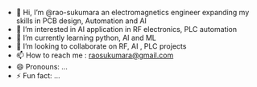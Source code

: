- 👋 Hi, I’m @rao-sukumara an electromagnetics engineer expanding my skills in PCB design, Automation and AI
- 👀 I’m interested in AI application in RF electronics, PLC automation
- 🌱 I’m currently learning python, AI and ML
- 💞️ I’m looking to collaborate on RF, AI , PLC projects
- 📫 How to reach me : raosukumara@gmail.com
- 😄 Pronouns: ...
- ⚡ Fun fact: ...

<!---
rao-sukumara/rao-sukumara is a ✨ special ✨ repository because its `README.md` (this file) appears on your GitHub profile.
You can click the Preview link to take a look at your changes.
--->
